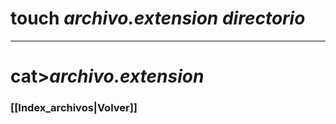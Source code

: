 # touch *archivo.extension* *directorio*
---
# cat>*archivo.extension*

### [[Index_archivos|Volver]]